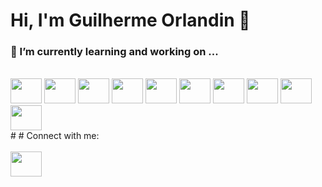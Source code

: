 # Hi, I'm Guilherme Orlandin 👋

### 🌱 I’m currently learning and working on ...
<div style="display: inline_block"><br>
    <img height="40" width="50" src="https://cdn.jsdelivr.net/gh/devicons/devicon@latest/icons/react/react-original.svg" />
    <img height="40" width="50" src="https://cdn.jsdelivr.net/gh/devicons/devicon@latest/icons/nodejs/nodejs-original-wordmark.svg" />  
    <img height="40" width="50" src="https://cdn.jsdelivr.net/gh/devicons/devicon@latest/icons/nextjs/nextjs-original-wordmark.svg" />
    <img height="40" width="50" src="https://cdn.jsdelivr.net/gh/devicons/devicon@latest/icons/javascript/javascript-original.svg" />
    <img height="40" width="50" src="https://cdn.jsdelivr.net/gh/devicons/devicon@latest/icons/nestjs/nestjs-original.svg" />
    <img height="40" width="50" src="https://cdn.jsdelivr.net/gh/devicons/devicon@latest/icons/typescript/typescript-original.svg" />
    <img height="40" width="50" src="https://cdn.jsdelivr.net/gh/devicons/devicon@latest/icons/html5/html5-original-wordmark.svg" />
    <img height="40" width="50" src="https://cdn.jsdelivr.net/gh/devicons/devicon@latest/icons/css3/css3-original-wordmark.svg" />  
    <img height="40" width="50"src="https://cdn.jsdelivr.net/gh/devicons/devicon@latest/icons/prisma/prisma-original-wordmark.svg" />
    <img height="40" width="50" src="https://cdn.jsdelivr.net/gh/devicons/devicon@latest/icons/docker/docker-original-wordmark.svg" />    
</div>
#
# Connect with me:
<div style="display: inline_block"><br>
<a href="https://www.linkedin.com/in/guilherme-orlandin-580299142/" >
    <img height="40" width="50" src="https://cdn.jsdelivr.net/gh/devicons/devicon@latest/icons/linkedin/linkedin-original.svg" />
</a>

</div>
